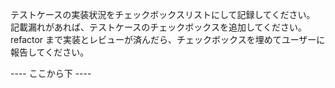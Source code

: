 テストケースの実装状況をチェックボックスリストにして記録してください。
記載漏れがあれば、テストケースのチェックボックスを追加してください。
refactor まで実装とレビューが済んだら、チェックボックスを埋めてユーザーに報告してください。

---- ここから下 ----

